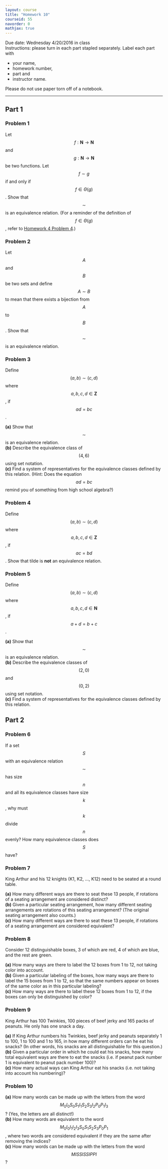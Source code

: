 ```yaml
---
layout: course
title: "Homework 10"
courseid: 55
navorder: 0
mathjax: true
---
```


Due date: Wednesday 4/20/2016 in class  
Instructions: please turn in each part stapled separately. Label each part with

* your name,
* homework number,
* part and
* instructor name.

Please do not use paper torn off of a notebook.

---

## Part 1

### Problem 1

Let $$f:\mathbf{N} \rightarrow \mathbf{N}$$ and $$g:\mathbf{N} \rightarrow \mathbf{N}$$ be two functions. Let $$f \sim g$$ if and only if $$f \in \Theta(g)$$. Show that $$\sim$$ is an equivalence relation. (For a reminder of the definition of $$f \in \Theta(g)$$, refer to [Homework 4 Problem 4](homework04.html#problem-4).)

### Problem 2

Let $$A$$ and $$B$$ be two sets and define $$A \sim B$$ to mean that there exists a bijection from $$A$$ to $$B$$. Show that $$\sim$$ is an equivalence relation.

### Problem 3
Define $$(a,b) \sim (c,d)$$ where $$a,b,c,d \in \mathbf{Z}$$, if $$ad = bc$$.

__(a)__ Show that $$\sim$$ is an equivalence relation.  
__(b)__ Describe the equivalence class of $$(4, 6)$$ using set notation.  
__(c)__ Find a system of representatives for the equivalence classes defined by this relation. (Hint: Does the equation $$ad = bc$$ remind you of something from high school algebra?)

### Problem 4

Define $$(a,b) \sim (c,d)$$ where $$a,b,c,d \in \mathbf{Z}$$, if $$ac = bd$$. Show that tilde is __not__ an equivalence relation.

### Problem 5

Define $$(a,b) \sim (c,d)$$ where $$a,b,c,d \in \mathbf{N}$$, if $$a+d = b+c$$.

__(a)__ Show that $$\sim$$ is an equivalence relation.  
__(b)__ Describe the equivalence classes of $$(2, 0)$$ and $$(0, 2)$$ using set notation.  
__(c)__ Find a system of representatives for the equivalence classes defined by this relation.

## Part 2

### Problem 6

If a set $$S$$ with an equivalence relation $$\sim$$ has size $$n$$ and all its equivalence classes have size $$k$$, why must $$k$$ divide $$n$$ evenly? How many equivalence classes does $$S$$ have?

### Problem 7

King Arthur and his 12 knights (K1, K2, ..., K12) need to be seated at a round table.

__(a)__ How many different ways are there to seat these 13 people, if rotations of a seating arrangement are considered distinct?  
__(b)__ Given a particular seating arrangement, how many different seating arrangements are rotations of this seating arrangement? (The original seating arrangement also counts.)  
__(c)__ How many different ways are there to seat these 13 people, if rotations of a seating arrangement are considered equivalent?  

### Problem 8

Consider 12 distinguishable boxes, 3 of which are red, 4 of which are blue, and the rest are green.

__(a)__ How many ways are there to label the 12 boxes from 1 to 12, not taking color into account.  
__(b)__ Given a particular labeling of the boxes, how many ways are there to label the 15 boxes from 1 to 12, so that the same numbers appear on boxes of the same color as in this particular labeling?  
__(c)__ How many ways are there to label these 12 boxes from 1 to 12, if the boxes can only be distinguished by color?

### Problem 9

King Arthur has 100 Twinkies, 100 pieces of beef jerky and 165 packs of peanuts. He only has one snack a day.

__(a)__ If King Arthur numbers his Twinkies, beef jerky and peanuts separately 1 to 100, 1 to 100 and 1 to 165, in how many different orders can he eat his snacks? (In other words, his snacks are all distinguishable for this question.)  
__(b)__ Given a particular order in which he could eat his snacks, how many total equivalent ways are there to eat the snacks (i.e. if peanut pack number 1 is equivalent to peanut pack number 100)?  
__(c)__ How many actual ways can King Arthur eat his snacks (i.e. not taking into account his numbering)?

### Problem 10

__(a)__ How many words can be made up with the letters from the word $$M_0I_0S_0S_1I_1S_2S_3I_2P_0P_1I_3$$? (Yes, the letters are all distinct!)  
__(b)__ How many words are equivalent to the word $$M_0I_0I_1I_2I_3S_0S_1S_2S_3P_0P_1$$, where two words are considered equivalent if they are the same after removing the indices?  
__(c)__ How many words can be made up with the letters from the word $$MISSISSIPPI$$?
